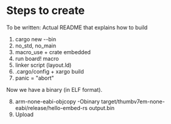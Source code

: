 Steps to create
===============

To be written: Actual README that explains how to build

1. cargo new --bin
2. no_std, no_main
3. macro_use + crate embedded
4. run board! macro
5. linker script (layout.ld)
6. .cargo/config + xargo build
7. panic = "abort"

Now we have a binary (in ELF format).

8. arm-none-eabi-objcopy -Obinary target/thumbv7em-none-eabi/release/hello-embed-rs output.bin
9. Upload
